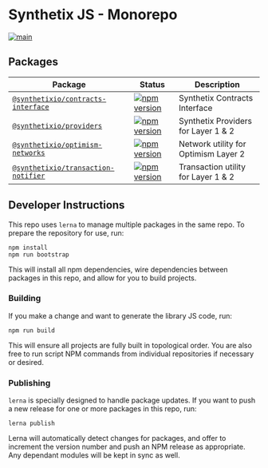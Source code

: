 # Synthetix JS - Monorepo

[![main](https://github.com/synthetixio/js-monorepo/actions/workflows/main.yml/badge.svg)](https://github.com/synthetixio/js-monorepo/actions/workflows/main.yml)


## Packages

| Package                                                               | Status                                                                                                                                               | Description                          |
| --------------------------------------------------------------------- | ---------------------------------------------------------------------------------------------------------------------------------------------------- | ------------------------------------ |
| [`@synthetixio/contracts-interface`](/packages/contracts-interface)   | [![npm version](https://badge.fury.io/js/%40synthetixio%2Fcontracts-interface.svg)](https://badge.fury.io/js/%40synthetixio%2Fcontracts-interface)   | Synthetix Contracts Interface        |
| [`@synthetixio/providers`](/packages/providers)                       | [![npm version](https://badge.fury.io/js/%40synthetixio%2Fproviders.svg)](https://badge.fury.io/js/%40synthetixio%2Fproviders)                       | Synthetix Providers for Layer 1 & 2  |
| [`@synthetixio/optimism-networks`](/packages/optimism-networks)       | [![npm version](https://badge.fury.io/js/%40synthetixio%2Foptimism-networks.svg)](https://badge.fury.io/js/%40synthetixio%2Foptimism-networks)       | Network utility for Optimism Layer 2 |
| [`@synthetixio/transaction-notifier`](/packages/transaction-notifier) | [![npm version](https://badge.fury.io/js/%40synthetixio%2Ftransaction-notifier.svg)](https://badge.fury.io/js/%40synthetixio%2Ftransaction-notifier) | Transaction utility for Layer 1 & 2  |

## Developer Instructions

This repo uses `lerna` to manage multiple packages in the same repo. To prepare the repository for use, run:

```
npm install
npm run bootstrap
```

This will install all npm dependencies, wire dependencies between packages in this repo, and allow for you to build projects.

### Building

If you make a change and want to generate the library JS code, run:

```
npm run build
```

This will ensure all projects are fully built in topological order. You are also free to run script NPM commands from individual repositories if necessary or desired.

### Publishing

`lerna` is specially designed to handle package updates. If you want to push a new release for one or more packages in this repo, run:

```
lerna publish
```

Lerna will automatically detect changes for  packages, and offer to increment the version number and push an NPM release as appropriate. Any dependant modules will be kept in sync as well.
